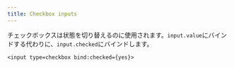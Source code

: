 ```yaml
---
title: Checkbox inputs
---
```


チェックボックスは状態を切り替えるのに使用されます。`input.value`にバインドする代わりに、`input.checked`にバインドします。

```svelte
<input type=checkbox bind:checked={yes}>
```
